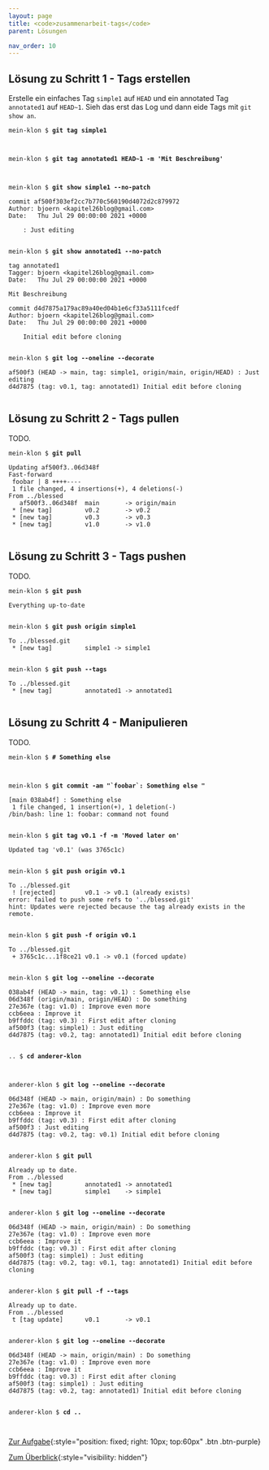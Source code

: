 ```yaml
---
layout: page
title: <code>zusammenarbeit-tags</code>
parent: Lösungen

nav_order: 10
---
```

## Lösung zu Schritt 1 - Tags erstellen

Erstelle ein einfaches Tag `simple1` auf `HEAD` und
ein annotated Tag `annotated1` auf `HEAD~1`.
Sieh das erst das Log und dann eide Tags mit `git show an`.


<pre><code>mein-klon $ <b>git tag simple1</b><br><br><br></code></pre>



<pre><code>mein-klon $ <b>git tag annotated1 HEAD~1 -m 'Mit Beschreibung'</b><br><br><br></code></pre>



<pre><code>mein-klon $ <b>git show simple1 --no-patch</b><br><br>commit af500f303ef2cc7b770c560190d4072d2c879972<br>Author: bjoern &lt;kapitel26blog@gmail.com&gt;<br>Date:   Thu Jul 29 00:00:00 2021 +0000<br><br>    : Just editing<br><br></code></pre>



<pre><code>mein-klon $ <b>git show annotated1 --no-patch</b><br><br>tag annotated1<br>Tagger: bjoern &lt;kapitel26blog@gmail.com&gt;<br>Date:   Thu Jul 29 00:00:00 2021 +0000<br><br>Mit Beschreibung<br><br>commit d4d7875a179ac89a40ed04b1e6cf33a5111fcedf<br>Author: bjoern &lt;kapitel26blog@gmail.com&gt;<br>Date:   Thu Jul 29 00:00:00 2021 +0000<br><br>    Initial edit before cloning<br><br></code></pre>



<pre><code>mein-klon $ <b>git log --oneline --decorate</b><br><br>af500f3 (HEAD -&gt; main, tag: simple1, origin/main, origin/HEAD) : Just editing<br>d4d7875 (tag: v0.1, tag: annotated1) Initial edit before cloning<br><br></code></pre>


## Lösung zu Schritt 2 - Tags pullen

TODO.


<pre><code>mein-klon $ <b>git pull</b><br><br>Updating af500f3..06d348f<br>Fast-forward<br> foobar | 8 ++++----<br> 1 file changed, 4 insertions(+), 4 deletions(-)<br>From ../blessed<br>   af500f3..06d348f  main       -&gt; origin/main<br> * [new tag]         v0.2       -&gt; v0.2<br> * [new tag]         v0.3       -&gt; v0.3<br> * [new tag]         v1.0       -&gt; v1.0<br><br></code></pre>


## Lösung zu Schritt 3 - Tags pushen

TODO.


<pre><code>mein-klon $ <b>git push</b><br><br>Everything up-to-date<br><br></code></pre>



<pre><code>mein-klon $ <b>git push origin simple1</b><br><br>To ../blessed.git<br> * [new tag]         simple1 -&gt; simple1<br><br></code></pre>



<pre><code>mein-klon $ <b>git push --tags</b><br><br>To ../blessed.git<br> * [new tag]         annotated1 -&gt; annotated1<br><br></code></pre>


## Lösung zu Schritt 4 - Manipulieren

TODO.


<pre><code>mein-klon $ <b># Something else</b><br><br><br></code></pre>



<pre><code>mein-klon $ <b>git commit -am &quot;`foobar`: Something else &quot;</b><br><br>[main 038ab4f] : Something else<br> 1 file changed, 1 insertion(+), 1 deletion(-)<br>/bin/bash: line 1: foobar: command not found<br><br></code></pre>



<pre><code>mein-klon $ <b>git tag v0.1 -f -m 'Moved later on'</b><br><br>Updated tag 'v0.1' (was 3765c1c)<br><br></code></pre>



<pre><code>mein-klon $ <b>git push origin v0.1</b><br><br>To ../blessed.git<br> ! [rejected]        v0.1 -&gt; v0.1 (already exists)<br>error: failed to push some refs to '../blessed.git'<br>hint: Updates were rejected because the tag already exists in the remote.<br><br></code></pre>



<pre><code>mein-klon $ <b>git push -f origin v0.1 </b><br><br>To ../blessed.git<br> + 3765c1c...1f8ce21 v0.1 -&gt; v0.1 (forced update)<br><br></code></pre>



<pre><code>mein-klon $ <b>git log --oneline --decorate</b><br><br>038ab4f (HEAD -&gt; main, tag: v0.1) : Something else<br>06d348f (origin/main, origin/HEAD) : Do something<br>27e367e (tag: v1.0) : Improve even more<br>ccb6eea : Improve it<br>b9ffddc (tag: v0.3) : First edit after cloning<br>af500f3 (tag: simple1) : Just editing<br>d4d7875 (tag: v0.2, tag: annotated1) Initial edit before cloning<br><br></code></pre>



<pre><code>.. $ <b>cd anderer-klon</b><br><br><br></code></pre>



<pre><code>anderer-klon $ <b>git log --oneline --decorate</b><br><br>06d348f (HEAD -&gt; main, origin/main) : Do something<br>27e367e (tag: v1.0) : Improve even more<br>ccb6eea : Improve it<br>b9ffddc (tag: v0.3) : First edit after cloning<br>af500f3 : Just editing<br>d4d7875 (tag: v0.2, tag: v0.1) Initial edit before cloning<br><br></code></pre>



<pre><code>anderer-klon $ <b>git pull</b><br><br>Already up to date.<br>From ../blessed<br> * [new tag]         annotated1 -&gt; annotated1<br> * [new tag]         simple1    -&gt; simple1<br><br></code></pre>



<pre><code>anderer-klon $ <b>git log --oneline --decorate</b><br><br>06d348f (HEAD -&gt; main, origin/main) : Do something<br>27e367e (tag: v1.0) : Improve even more<br>ccb6eea : Improve it<br>b9ffddc (tag: v0.3) : First edit after cloning<br>af500f3 (tag: simple1) : Just editing<br>d4d7875 (tag: v0.2, tag: v0.1, tag: annotated1) Initial edit before cloning<br><br></code></pre>



<pre><code>anderer-klon $ <b>git pull -f --tags</b><br><br>Already up to date.<br>From ../blessed<br> t [tag update]      v0.1       -&gt; v0.1<br><br></code></pre>



<pre><code>anderer-klon $ <b>git log --oneline --decorate</b><br><br>06d348f (HEAD -&gt; main, origin/main) : Do something<br>27e367e (tag: v1.0) : Improve even more<br>ccb6eea : Improve it<br>b9ffddc (tag: v0.3) : First edit after cloning<br>af500f3 (tag: simple1) : Just editing<br>d4d7875 (tag: v0.2, tag: annotated1) Initial edit before cloning<br><br></code></pre>



<pre><code>anderer-klon $ <b>cd ..</b><br><br><br></code></pre>


[Zur Aufgabe](aufgabe-zusammenarbeit-tags.html){:style="position: fixed; right: 10px; top:60px" .btn .btn-purple}

[Zum Überblick](../../ueberblick.html){:style="visibility: hidden"}

